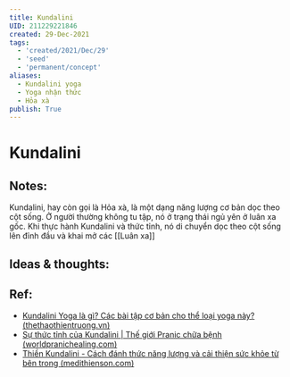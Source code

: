 ```yaml
---
title: Kundalini
UID: 211229221846
created: 29-Dec-2021
tags:
  - 'created/2021/Dec/29'
  - 'seed'
  - 'permanent/concept'
aliases:
  - Kundalini yoga
  - Yoga nhận thức
  - Hỏa xà
publish: True
---
```

# Kundalini

## Notes:
Kundalini, hay còn gọi là Hỏa xà, là một dạng năng lượng cơ bản dọc theo cột sống. Ở người thường không tu tập, nó ở trạng thái ngủ yên ở luân xa gốc. Khi thực hành Kundalini và thức tỉnh, nó di chuyển dọc theo cột sống lên đỉnh đầu và khai mở các [[Luân xa]]

## Ideas & thoughts:

## Ref:
- [Kundalini Yoga là gì? Các bài tập cơ bản cho thể loại yoga này? (thethaothientruong.vn)](https://www.thethaothientruong.vn/tin-tuc/kundalini-yoga-la-gi.html#:~:text=Kundalini%20trong%20Ti%E1%BA%BFng%20Ph%E1%BA%A1n%20c%C3%B3%20ngh%C4%A9a%20l%C3%A0%20%22v%C3%B2ng,c%E1%BB%99t%20s%E1%BB%91ng%2C%20hay%20m%E1%BB%99t%20con%20r%E1%BA%AFn%20cu%E1%BB%99n%20tr%C3%B2n.)
- [Sự thức tỉnh của Kundalini | Thế giới Pranic chữa bệnh (worldpranichealing.com)](https://www.worldpranichealing.com/vi/kundalini/awakening-the-kundalini/)
- [Thiền Kundalini - Cách đánh thức năng lượng và cải thiện sức khỏe từ bên trong (medithienson.com)](https://medithienson.com/thien-kundalini/)